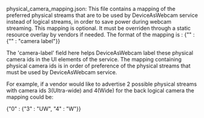 physical_camera_mapping.json:
This file contains a mapping of the preferred physical streams that are to be
used by DeviceAsWebcam service instead of logical streams, in order to save
power during webcam streaming. This mapping is optional. It must be overriden
through a static resource overlay by vendors if needed. The format of the
mapping is :
{"<logical-camera-id>" : {"<physical-camera-id>" : "camera label"}}

The 'camera-label' field here helps DeviceAsWebcam label these physical camera
ids in the UI elements of the service. The mapping containing physical camera
ids is in order of preference of the physical streams that must be used by
DeviceAsWebcam service.

For example, if a vendor would like to advertise 2 possible physical streams
with camera ids 3(Ultra-wide) and 4(Wide) for the back logical camera the mapping could be:

{"0" : {"3" : "UW", "4" : "W"}}
